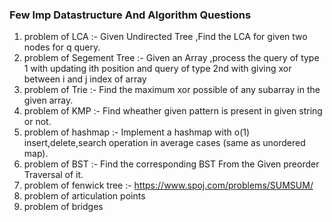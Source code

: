 ### Few Imp Datastructure And Algorithm Questions

1) problem of LCA :- Given Undirected Tree ,Find the LCA for given two nodes for q query.
2) problem of Segement Tree :- Given an Array ,process the query of type 1 with updating ith position and query of type 2nd with giving xor between i and j index of array
3) problem of Trie :- Find the maximum xor possible of any subarray in the given array.
4) problem of KMP :- Find wheather given pattern is present in given string or not.
5) problem of hashmap :- Implement a hashmap with o(1) insert,delete,search operation in average cases (same as unordered map).
6) problem of BST :- Find the corresponding BST From the Given preorder Traversal of it.
7) problem of fenwick tree :- https://www.spoj.com/problems/SUMSUM/
8) problem of articulation points
9) problem of bridges
